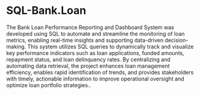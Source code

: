 # SQL-Bank.Loan
The Bank Loan Performance Reporting and Dashboard System was developed using SQL to automate and streamline the monitoring of loan metrics, enabling real-time insights and supporting data-driven decision-making. This system utilizes SQL queries to dynamically track and visualize key performance indicators such as loan applications, funded amounts, repayment status, and loan delinquency rates. By centralizing and automating data retrieval, the project enhances loan management efficiency, enables rapid identification of trends, and provides stakeholders with timely, actionable information to improve operational oversight and optimize loan portfolio strategies..
